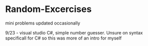 # Random-Excercises
mini problems updated occasionally

9/23 - visual studio C#, simple number guesser. Unsure on syntax specificall for C# so this was more of an intro for myself
